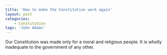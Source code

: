 ```yaml
---
title: 'How to make the Constitution work again'
layout: post
categories:
    - Constitution
tags: 'John Adams'
---
```


Our Constitution was made only for a moral and religious people. It is wholly inadequate to the government of any other.